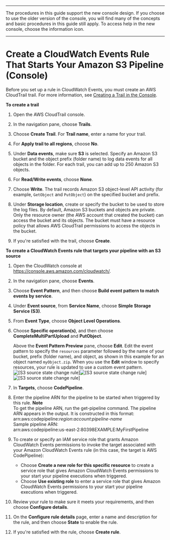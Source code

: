 --------

The procedures in this guide support the new console design\. If you choose to use the older version of the console, you will find many of the concepts and basic procedures in this guide still apply\. To access help in the new console, choose the information icon\.

--------

# Create a CloudWatch Events Rule That Starts Your Amazon S3 Pipeline \(Console\)<a name="create-cloudtrail-S3-source-console"></a>

Before you set up a rule in CloudWatch Events, you must create an AWS CloudTrail trail\. For more information, see [Creating a Trail in the Console](https://docs.aws.amazon.com/awscloudtrail/latest/userguide/cloudtrail-create-a-trail-using-the-console-first-time.html)\.

**To create a trail**

1. Open the AWS CloudTrail console\.

1. In the navigation pane, choose **Trails**\.

1. Choose **Create Trail**\. For **Trail name**, enter a name for your trail\.

1. For **Apply trail to all regions**, choose **No**\. 

1. Under **Data events**, make sure **S3** is selected\. Specify an Amazon S3 bucket and the object prefix \(folder name\) to log data events for all objects in the folder\. For each trail, you can add up to 250 Amazon S3 objects\.

1. For **Read/Write events**, choose **None**\. 

1. Choose **Write**\. The trail records Amazon S3 object\-level API activity \(for example, `GetObject` and `PutObject`\) on the specified bucket and prefix\.

1. Under **Storage location**, create or specify the bucket to be used to store the log files\. By default, Amazon S3 buckets and objects are private\. Only the resource owner \(the AWS account that created the bucket\) can access the bucket and its objects\. The bucket must have a resource policy that allows AWS CloudTrail permissions to access the objects in the bucket\.

1. If you're satisfied with the trail, choose **Create**\.

**To create a CloudWatch Events rule that targets your pipeline with an S3 source**

1. Open the CloudWatch console at [https://console\.aws\.amazon\.com/cloudwatch/](https://console.aws.amazon.com/cloudwatch/)\.

1. In the navigation pane, choose **Events**\.

1. Choose **Event Pattern**, and then choose **Build event pattern to match events by service**\.

1. Under **Event source**, from **Service Name**, choose **Simple Storage Service \(S3\)**\.

1. From **Event Type**, choose **Object Level Operations**\.

1. Choose **Specific operation\(s\)**, and then choose **CompleteMultiPartUpload** and **PutObject**\.

   Above the **Event Pattern Preview** pane, choose **Edit**\. Edit the event pattern to specify the `resources` parameter followed by the name of your bucket, prefix \(folder name\), and object, as shown in this example for an object named `myObject.zip`\. When you use the **Edit** window to specify resources, your rule is updated to use a custom event pattern\.  
![\[S3 source state change rule\]](http://docs.aws.amazon.com/codepipeline/latest/userguide/images/cloudwatch-rule-event-pattern-S3-source.png)![\[S3 source state change rule\]](http://docs.aws.amazon.com/codepipeline/latest/userguide/)![\[S3 source state change rule\]](http://docs.aws.amazon.com/codepipeline/latest/userguide/)

1. In **Targets**, choose **CodePipeline**\.

1. Enter the pipeline ARN for the pipeline to be started when triggered by this rule\.
**Note**  
To get the pipeline ARN, run the get\-pipeline command\. The pipeline ARN appears in the output\. It is constructed in this format:   
arn:aws:codepipeline:*region*:*account*:*pipeline\-name*  
Sample pipeline ARN:  
arn:aws:codepipeline:us\-east\-2:80398EXAMPLE:MyFirstPipeline 

1. To create or specify an IAM service role that grants Amazon CloudWatch Events permissions to invoke the target associated with your Amazon CloudWatch Events rule \(in this case, the target is AWS CodePipeline\): 
   + Choose **Create a new role for this specific resource** to create a service role that gives Amazon CloudWatch Events permissions to your start your pipeline executions when triggered\.
   + Choose **Use existing role** to enter a service role that gives Amazon CloudWatch Events permissions to your start your pipeline executions when triggered\.

1. Review your rule to make sure it meets your requirements, and then choose **Configure details**\.

1. On the **Configure rule details** page, enter a name and description for the rule, and then choose **State** to enable the rule\.

1. If you're satisfied with the rule, choose **Create rule**\.